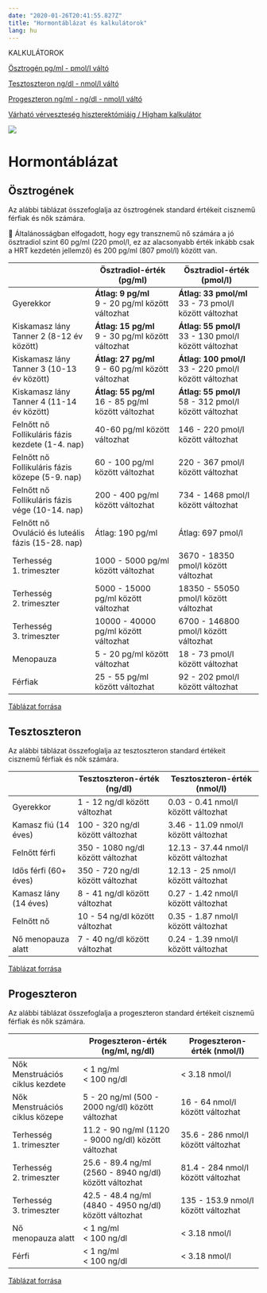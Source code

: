 ```yaml
---
date: "2020-01-26T20:41:55.827Z"
title: "Hormontáblázat és kalkulátorok"
lang: hu
---
```


<div class="floating-columns">

<div class="floating-bar">

KALKULÁTOROK

[Ösztrogén pg/ml - pmol/l váltó](/#/osztrogen-kalkulator)

[Tesztoszteron ng/dl - nmol/l váltó](/#/tesztoszteron-kalkulator)

[Progeszteron ng/ml - ng/dl - nmol/l váltó](/#/progeszteron-kalkulator)

[Várható vérveszteség hiszterektómiáig / Higham kalkulátor](/#/higham-hiszterektomia-verveszteseg-kalkulator)

</div>

<div class="wiki-content">

<div class="header-image"><img src="assets/images/undraw_medical_care.svg" /></div>

# Hormontáblázat

## Ösztrogének

Az alábbi táblázat összefoglalja az ösztrogének standard értékeit cisznemű férfiak és nők számára.

<div class="infobox podcast-episode">

👩 Általánosságban elfogadott, hogy egy transznemű nő számára a jó ösztradiol szint 60 pg/ml (220 pmol/l, ez az alacsonyabb érték inkább csak a HRT kezdetén jellemző) és 200 pg/ml (807 pmol/l) között van.

</div>

<table>
    <thead>
        <tr>
            <th></th>
            <th>Ösztradiol-érték (pg/ml)</th>
            <th>Ösztradiol-érték (pmol/l)</th>
        </tr>
    </thead>
    <tbody>
        <tr>
            <td>Gyerekkor</td>
            <td><b>Átlag: 9 pg/ml</b><br />9 - 20 pg/ml között változhat</td>
            <td><b>Átlag: 33 pmol/ml</b><br />33 - 73 pmol/l között változhat</td>
        </tr>
        <tr>
            <td>Kiskamasz lány<br />Tanner 2 (8-12 év között)</td>
            <td><b>Átlag: 15 pg/ml</b><br />9 - 30 pg/ml között változhat</td>
            <td><b>Átlag: 55 pmol/l</b><br />33 - 130 pmol/l között változhat</td>
        </tr>
        <tr>
            <td>Kiskamasz lány<br />Tanner 3 (10-13 év között)</td>
            <td><b>Átlag: 27 pg/ml</b><br />9 - 60 pg/ml között változhat</td>
            <td><b>Átlag: 100 pmol/l</b><br />33 - 220 pmol/l között változhat</td>
        </tr>
        <tr>
            <td>Kiskamasz lány<br />Tanner 4 (11-14 év között)</td>
            <td><b>Átlag: 55 pg/ml</b><br />16 - 85 pg/ml között változhat</td>
            <td><b>Átlag: 55 pmol/l</b><br />58 - 312 pmol/l között változhat</td>
        </tr>
        <tr>
            <td>Felnőtt nő<br />Follikuláris fázis kezdete (1-4. nap)</td>
            <td>40-60 pg/ml között változhat</td>
            <td>146 - 220 pmol/l között változhat</td>
        </tr>
        <tr>
            <td>Felnőtt nő<br />Follikuláris fázis közepe (5-9. nap)</td>
            <td>60 - 100 pg/ml között változhat</td>
            <td>220 - 367 pmol/l között változhat</td>
        </tr>
        <tr>
            <td>Felnőtt nő<br />Follikuláris fázis vége (10-14. nap)</td>
            <td>200 - 400 pg/ml között változhat</td>
            <td>734 - 1468 pmol/l között változhat</td>
        </tr>
        <tr>
            <td>Felnőtt nő<br />Ovuláció és luteális fázis (15-28. nap)</td>
            <td>Átlag: 190 pg/ml</td>
            <td>Átlag: 697 pmol/l</td>
        </tr>
        <tr>
            <td>Terhesség<br />1. trimeszter</td>
            <td>1000 - 5000 pg/ml között változhat</td>
            <td>3670 - 18350 pmol/l között változhat</td>
        </tr>
        <tr>
            <td>Terhesség<br />2. trimeszter</td>
            <td>5000 - 15000 pg/ml között változhat</td>
            <td>18350 - 55050 pmol/l között változhat</td>
        </tr>
        <tr>
            <td>Terhesség<br />3. trimeszter</td>
            <td>10000 - 40000 pg/ml között változhat</td>
            <td>6700 - 146800 pmol/l között változhat</td>
        </tr>
        <tr>
            <td>Menopauza</td>
            <td>5 - 20 pg/ml között változhat</td>
            <td>18 - 73 pmol/l között változhat</td>
        </tr>
        <tr>
            <td>Férfiak</td>
            <td>25 - 55 pg/ml között változhat</td>
            <td>92 - 202 pmol/l között változhat</td>
        </tr>
    </tbody>
</table>

<div class="center">

[Táblázat forrása](https://en.wikipedia.org/wiki/Estradiol)

</div>

## Tesztoszteron

Az alábbi táblázat összefoglalja az tesztoszteron standard értékeit cisznemű férfiak és nők számára.

<table>
    <thead>
        <tr>
            <th></th>
            <th>Tesztoszteron-érték (ng/dl)</th>
            <th>Tesztoszteron-érték (nmol/l)</th>
        </tr>
    </thead>
    <tbody>
        <tr>
            <td>Gyerekkor</td>
            <td>1 - 12 ng/dl között változhat</td>
            <td>0.03 - 0.41 nmol/l között változhat</td>
        </tr>
        <tr>
            <td>Kamasz fiú (14 éves)</td>
            <td>100 - 320 ng/dl között változhat</td>
            <td>3.46 - 11.09 nmol/l között változhat</td>
        </tr>
        <tr>
            <td>Felnőtt férfi</td>
            <td>350 - 1080 ng/dl között változhat</td>
            <td>12.13 - 37.44 nmol/l között változhat</td>
        </tr>
        <tr>
            <td>Idős férfi (60+ éves)</td>
            <td>350 - 720 ng/dl között változhat</td>
            <td>12.13 - 25 nmol/l között változhat</td>
        </tr>
        <tr>
            <td>Kamasz lány (14 éves)</td>
            <td>8 - 41 ng/dl között változhat</td>
            <td>0.27 - 1.42 nmol/l között változhat</td>
        </tr>
        <tr>
            <td>Felnőtt nő</td>
            <td>10 - 54 ng/dl között változhat</td>
            <td>0.35 - 1.87 nmol/l között változhat</td>
        </tr>
        <tr>
            <td>Nő menopauza alatt</td>
            <td>7 - 40 ng/dl között változhat</td>
            <td>0.24 - 1.39 nmol/l között változhat</td>
        </tr>
    </tbody>
</table>

<div class="center">

[Táblázat forrása](https://en.wikipedia.org/wiki/Testosterone#Levels)

</div>

## Progeszteron

Az alábbi táblázat összefoglalja a progeszteron standard értékeit cisznemű férfiak és nők számára.

<table>
    <thead>
        <tr>
            <th></th>
            <th>Progeszteron-érték (ng/ml, ng/dl)</th>
            <th>Progeszteron-érték (nmol/l)</th>
        </tr>
    </thead>
    <tbody>
        <tr>
            <td>Nők<br />Menstruációs ciklus kezdete</td>
            <td>&lt; 1 ng/ml<br />&lt; 100 ng/dl</td>
            <td>&lt; 3.18 nmol/l</td>
        </tr>
        <tr>
            <td>Nők<br />Menstruációs ciklus közepe</td>
            <td>5 - 20 ng/ml (500 - 2000 ng/dl) között változhat</td>
            <td>16 - 64 nmol/l között változhat</td>
        </tr>
        <tr>
            <td>Terhesség<br />1. trimeszter</td>
            <td>11.2 - 90 ng/ml (1120 - 9000 ng/dl) között változhat</td>
            <td>35.6 - 286 nmol/l között változhat</td>
        </tr>
        <tr>
            <td>Terhesség<br />2. trimeszter</td>
            <td>25.6 - 89.4 ng/ml (2560 - 8940 ng/dl) között változhat</td>
            <td>81.4 - 284 nmol/l között változhat</td>
        </tr>
        <tr>
            <td>Terhesség<br />3. trimeszter</td>
            <td>42.5 - 48.4 ng/ml (4840 - 4950 ng/dl) között változhat</td>
            <td>135 - 153.9 nmol/l között változhat</td>
        </tr>
        <tr>
            <td>Nő<br />menopauza alatt</td>
            <td>&lt; 1 ng/ml<br />&lt; 100 ng/dl</td>
            <td>&lt; 3.18 nmol/l</td>
        </tr>
        <tr>
            <td>Férfi</td>
            <td>&lt; 1 ng/ml<br />&lt; 100 ng/dl</td>
            <td>&lt; 3.18 nmol/l</td>
        </tr>
    </tbody>
</table>

<div class="center">

[Táblázat forrása](https://www.healthline.com/health/serum-progesterone#test-results)

</div>

</div>
